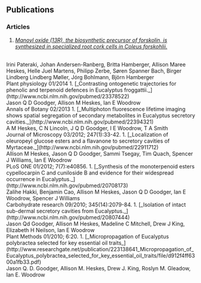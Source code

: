 ## Publications

### Articles

1. [_Manoyl oxide (13R), the biosynthetic precursor of forskolin, is synthesized in specialized root cork cells in Coleus forskohlii._](http://www.ncbi.nlm.nih.gov/pubmed/24481136)
 <br>
 Irini Pateraki, Johan Andersen-Ranberg, Britta Hamberger, Allison Maree Heskes, Helle Juel Martens, Philipp Zerbe, Søren Spanner Bach, Birger Lindberg Lindberg Møller, Jórg Bohlmann, Björn Hamberger
 <br>
 Plant physiology 01/2014
1. [_Contrasting ontogenetic trajectories for phenolic and terpenoid defences in Eucalyptus froggattii._](http://www.ncbi.nlm.nih.gov/pubmed/23378522)
 <br>
 Jason Q D Goodger, Allison M Heskes, Ian E Woodrow
 <br>
 Annals of Botany 02/2013
1. [_Multiphoton fluorescence lifetime imaging shows spatial segregation of secondary metabolites in Eucalyptus secretory cavities._](http://www.ncbi.nlm.nih.gov/pubmed/22394321)
 <br>
 A M Heskes, C N Lincoln, J Q D Goodger, I E Woodrow, T A Smith
 <br>
 Journal of Microscopy 03/2012; 247(1):33-42.
1. [_Localization of oleuropeyl glucose esters and a flavanone to secretory cavities of Myrtaceae._](http://www.ncbi.nlm.nih.gov/pubmed/22911712)
 <br>
 Allison M Heskes, Jason Q D Goodger, Sammi Tsegay, Tim Quach, Spencer J Williams, Ian E Woodrow
 <br>
 PLoS ONE 01/2012; 7(7):e40856.
1. [_Synthesis of the monoterpenoid esters cypellocarpin C and cuniloside B and evidence for their widespread occurrence in Eucalyptus._](http://www.ncbi.nlm.nih.gov/pubmed/20708173)
 <br>
 Zalihe Hakki, Benjamin Cao, Allison M Heskes, Jason Q D Goodger, Ian E Woodrow, Spencer J Williams
 <br>
 Carbohydrate research 09/2010; 345(14):2079-84.
1. [_Isolation of intact sub-dermal secretory cavities from Eucalyptus._](http://www.ncbi.nlm.nih.gov/pubmed/20807444)
 <br>
 Jason Qd Goodger, Allison M Heskes, Madeline C Mitchell, Drew J King, Elizabeth H Neilson, Ian E Woodrow
 <br>
 Plant Methods 01/2010; 6:20.
1. [_Micropropagation of Eucalyptus polybractea selected for key essential oil traits_](http://www.researchgate.net/publication/223138641_Micropropagation_of_Eucalyptus_polybractea_selected_for_key_essential_oil_traits/file/d912f4ff6300a1fb33.pdf)
 <br>
 Jason Q. D. Goodger, Allison M. Heskes, Drew J. King, Roslyn M. Gleadow, Ian E. Woodrow